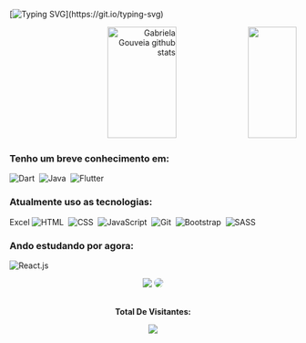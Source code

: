 [![Typing SVG](https://readme-typing-svg.herokuapp.com/?color=42BFDD&size=30&center=true&vCenter=true&width=1000&lines=Fala+dev,+Suave?;Quer+saber+um+pouco+de+mim?;Fique+a+vontade!)](https://git.io/typing-svg)

 <div align="right">  
  <img width="49%" height="195px" src="https://github-readme-stats.vercel.app/api?username=Kronov1&show_icons=true&count_private=true&hide_border=true&title_color=6320EE&icon_color=BA55D3&text_color=8075FF&bg_color=0d1117" alt="Gabriela Gouveia github stats" /> 
  <img width="41%" height="195px" src="https://github-readme-stats.vercel.app/api/top-langs/?username=kronov1&layout=compact&hide_border=true&title_color=6320EE&text_color=8075FF&bg_color=0d1117" />
</div>

 ### Tenho um breve conhecimento em:
 ![Dart](https://img.shields.io/badge/-dart-0D1117?style=for-the-badge&logo=dart&labelColor=0D1117)&nbsp;
 ![Java](https://img.shields.io/badge/-java-0D1117?style=for-the-badge&logo=oracle&labelColor=0D1117)&nbsp;
 ![Flutter](https://img.shields.io/badge/-flutter-0D1117?style=for-the-badge&logo=flutter&labelColor=0D1117)&nbsp;
 
 ### Atualmente uso as tecnologias:
Excel
![HTML](https://img.shields.io/badge/-html-0D1117?style=for-the-badge&logo=HTML5&labelColor=0D1117)&nbsp;
![CSS](https://img.shields.io/badge/-CSS-0D1117?style=for-the-badge&logo=CSS3&logoColor=1572B6&labelColor=0D1117)&nbsp;
![JavaScript](https://img.shields.io/badge/-JavaScript-0D1117?style=for-the-badge&logo=javascript&labelColor=0D1117)&nbsp;
![Git](https://img.shields.io/badge/-git-0D1117?style=for-the-badge&logo=git&labelColor=0D1117)&nbsp;
![Bootstrap](https://img.shields.io/badge/-bootstrap-0D1117?style=for-the-badge&logo=bootstrap&labelColor=0D1117)&nbsp;
![SASS](https://img.shields.io/badge/-SASS-0D1117?style=for-the-badge&logo=SASS&labelColor=0D1117)&nbsp;

 ### Ando estudando por agora:
![React.js](https://img.shields.io/badge/-React.js-0D1117?style=for-the-badge&logo=react&labelColor=0D1117)&nbsp;

<div align="center"> 
<a href = "mailto:brunooliveira22br74@gmail.com"> <img src="https://img.shields.io/badge/-Gmail-%23333?style=for-the-badge&logo=gmail&logoColor=white" target="_blank"></a>
<a href="https://www.linkedin.com/in/bruno-gomes-30a572243" target="_blank"><img src="https://img.shields.io/badge/-LinkedIn-%230077B540?style=for-the-badge&logo=linkedin&logoColor=white" style="border-radius: 30px" target="_blank"></a> 
 </div>

 <div align="center">
<br><p align="centre"><b>Total De Visitantes:</b></p>  
<p align="center"><img align="center" src="https://profile-counter.glitch.me/{Kronov1}/count.svg" /></p> 
<br>
</div>
